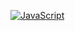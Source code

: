 [![JavaScript](httpsimg.shields.iobadgeJavaScript-ES6-yellow.svg)](httpswww.ecma-international.orgecma-2626.0)
